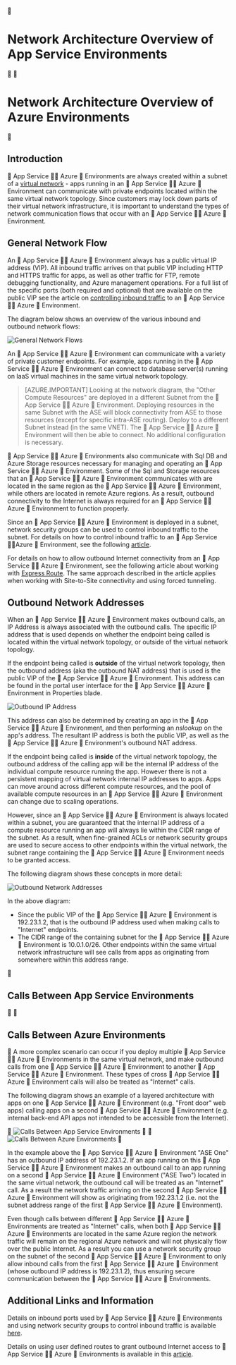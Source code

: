 <!-- not suitable for Mooncake -->

<properties 
	pageTitle="Network Architecture Overview of App Service Environments" 
	description="Architectural overview of network topology ofApp Service Environments." 
	services="app-service" 
	documentationCenter="" 
	authors="stefsch" 
	manager="wpickett" 
	editor=""/>

<tags
	ms.service="app-service"
	ms.date="05/17/2016"
	wacn.date=""/>	


# Network Architecture Overview of App Service Environments


# Network Architecture Overview of Azure Environments


## Introduction ##
 App Service  Azure  Environments are always created within a subnet of a [virtual network][virtualnetwork] - apps running in an  App Service  Azure  Environment can communicate with private endpoints located within the same virtual network topology.  Since customers may lock down parts of their virtual network infrastructure, it is important to understand the types of network communication flows that occur with an  App Service  Azure  Environment.

## General Network Flow ##
 
An  App Service  Azure  Environment always has a public virtual IP address (VIP).  All inbound traffic arrives on that public VIP including HTTP and HTTPS traffic for apps, as well as other traffic for FTP, remote debugging functionality, and Azure management operations.  For a full list of the specific ports (both required and optional) that are available on the public VIP see the article on [controlling inbound traffic][controllinginboundtraffic] to an  App Service  Azure  Environment.

The diagram below shows an overview of the various inbound and outbound network flows:

![General Network Flows][GeneralNetworkFlows]

An  App Service  Azure  Environment can communicate with a variety of private customer endpoints.  For example, apps running in the  App Service  Azure  Environment can connect to database server(s) running on IaaS virtual machines in the same virtual network topology.

>[AZURE.IMPORTANT] Looking at the network diagram, the "Other Compute Resources" are deployed in a different Subnet from the  App Service  Azure  Environment. Deploying resources in the same Subnet with the ASE will block connectivity from ASE to those resources (except for specific intra-ASE routing). Deploy to a different Subnet instead (in the same VNET). The  App Service  Azure  Environment will then be able to connect. No additional configuration is necessary.

 App Service  Azure  Environments also communicate with Sql DB and Azure Storage resources necessary for managing and operating an  App Service  Azure  Environment.  Some of the Sql and Storage resources that an  App Service  Azure  Environment communicates with are located in the same region as the  App Service  Azure  Environment, while others are located in remote Azure regions.  As a result, outbound connectivity to the Internet is always required for an  App Service  Azure  Environment to function properly.

Since an  App Service  Azure  Environment is deployed in a subnet, network security groups can be used to control inbound traffic to the subnet.  For details on how to control inbound traffic to an  App Service  Azure  Environment, see the following [article][controllinginboundtraffic].

For details on how to allow outbound Internet connectivity from an  App Service  Azure  Environment, see the following article about working with [Express Route][ExpressRoute].  The same approach described in the article applies when working with Site-to-Site connectivity and using forced tunneling.

## Outbound Network Addresses ##
When an  App Service  Azure  Environment makes outbound calls, an IP Address is always associated with the outbound calls.  The specific IP address that is used depends on whether the endpoint being called is located within the virtual network topology, or outside of the virtual network topology.

If the endpoint being called is **outside** of the virtual network topology, then the outbound address (aka the outbound NAT address) that is used is the public VIP of the  App Service  Azure  Environment.  This address can be found in the portal user interface for the  App Service  Azure  Environment in Properties blade.
 
![Outbound IP Address][OutboundIPAddress]

This address can also be determined by creating an app in the  App Service  Azure  Environment, and then performing an *nslookup* on the app's address. The resultant IP address is both the public VIP, as well as the  App Service  Azure  Environment's outbound NAT address.

If the endpoint being called is **inside** of the virtual network topology, the outbound address of the calling app will be the internal IP address of the individual compute resource running the app.  However there is not a persistent mapping of virtual network internal IP addresses to apps.  Apps can move around across different compute resources, and the pool of available compute resources in an  App Service  Azure  Environment can change due to scaling operations.

However, since an  App Service  Azure  Environment is always located within a subnet, you are guaranteed that the internal IP address of a compute resource running an app will always lie within the CIDR range of the subnet.  As a result, when fine-grained ACLs or network security groups are used to secure access to other endpoints within the virtual network, the subnet range containing the  App Service  Azure  Environment needs to be granted access.

The following diagram shows these concepts in more detail:

![Outbound Network Addresses][OutboundNetworkAddresses]

In the above diagram:

- Since the public VIP of the  App Service  Azure  Environment is 192.23.1.2, that is the outbound IP address used when making calls to "Internet" endpoints.
- The CIDR range of the containing subnet for the  App Service  Azure  Environment is 10.0.1.0/26.  Other endpoints within the same virtual network infrastructure will see calls from apps as originating from somewhere within this address range.


## Calls Between App Service Environments ##


## Calls Between Azure Environments ##

A more complex scenario can occur if you deploy multiple  App Service  Azure  Environments in the same virtual network, and make outbound calls from one  App Service  Azure  Environment to another  App Service  Azure  Environment.  These types of cross  App Service  Azure  Environment calls will also be treated as "Internet" calls.

The following diagram shows an example of a layered architecture with apps on one  App Service  Azure  Environment (e.g. "Front door" web apps) calling apps on a second  App Service  Azure  Environment (e.g. internal back-end API apps not intended to be accessible from the Internet).


![Calls Between App Service Environments][CallsBetweenAppServiceEnvironments] 


![Calls Between Azure Environments][CallsBetweenAppServiceEnvironments] 


In the example above the  App Service  Azure  Environment "ASE One" has an outbound IP address of 192.23.1.2.  If an app running on this  App Service  Azure  Environment makes an outbound call to an app running on a second  App Service  Azure  Environment ("ASE Two") located in the same virtual network, the outbound call will be treated as an "Internet" call.  As a result the network traffic arriving on the second  App Service  Azure  Environment will show as originating from 192.23.1.2 (i.e. not the subnet address range of the first  App Service  Azure  Environment).

Even though calls between different  App Service  Azure  Environments are treated as "Internet" calls, when both  App Service  Azure  Environments are located in the same Azure region the network traffic will remain on the regional Azure network and will not physically flow over the public Internet.  As a result you can use a network security group on the subnet of the second  App Service  Azure  Environment to only allow inbound calls from the first  App Service  Azure  Environment (whose outbound IP address is 192.23.1.2), thus ensuring secure communication between the  App Service  Azure  Environments.

## Additional Links and Information ##
Details on inbound ports used by  App Service  Azure  Environments and using network security groups to control inbound traffic is available [here][controllinginboundtraffic].

Details on using user defined routes to grant outbound Internet access to  App Service  Azure  Environments is available in this [article][ExpressRoute].


<!-- LINKS -->
[virtualnetwork]: http://azure.microsoft.com/services/networking/
[controllinginboundtraffic]:  /documentation/articles/app-service-app-service-environment-control-inbound-traffic/
[ExpressRoute]:  /documentation/articles/app-service-app-service-environment-network-configuration-expressroute/

<!-- IMAGES -->
[GeneralNetworkFlows]: ./media/app-service-app-service-environment-network-architecture-overview/NetworkOverview-1.png
[OutboundIPAddress]: ./media/app-service-app-service-environment-network-architecture-overview/OutboundIPAddress-1.png
[OutboundNetworkAddresses]: ./media/app-service-app-service-environment-network-architecture-overview/OutboundNetworkAddresses-1.png
[CallsBetweenAppServiceEnvironments]: ./media/app-service-app-service-environment-network-architecture-overview/CallsBetweenEnvironments-1.png

